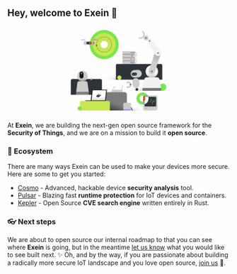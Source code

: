 ## Hey, welcome to Exein 👋

![Fleet of devices protected by Cosmo](/images/cosmo-fleet.png)

At **Exein**, we are building the next-gen open source framework for the **Security of Things**, and we are on a mission to build it **open source**.

### 🦦 Ecosystem

There are many ways Exein can be used to make your devices more secure. Here are some to get you started:

- [Cosmo](https://cosmo.exein.io/) - Advanced, hackable device **security analysis** tool.
- [Pulsar](https://exein.io/pulsar) - Blazing fast **runtime protection** for IoT devices and containers.
- [Kepler](https://github.com/Exein-io/kepler) - Open Source **CVE search engine** written entirely in Rust.

### 👓 Next steps

We are about to open source our internal roadmap to that you can see where **Exein** is going, but in the meantime [let us know](https://github.com/Exein-io/community/discussions) what you would like to see built next. ✨ Oh, and by the way, if you are passionate about building a radically more secure IoT landscape and you love open source, [join us](https://linkedin.com/company/exein) 🙌.
